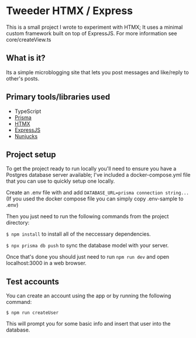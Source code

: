 
# Tweeder HTMX / Express 

This is a small project I wrote to experiment with HTMX; It uses a minimal custom framework built on top of ExpressJS. For more information see core/createView.ts

## What is it?

Its a simple microblogging site that lets you post messages and like/reply to other's posts.

## Primary tools/libraries used

- TypeScript
- [Prisma](https://prisma.io)
- [HTMX](https://htmx.org)
- [ExpressJS](https://expressjs.com)
- [Nunjucks](https://mozilla.github.io/nunjucks/)

## Project setup
To get the project ready to run locally you'll need to ensure you have a Postgres database server available; I've included a docker-compose.yml file that you can use to quickly setup one locally.

Create an .env file with and add `DATABASE_URL=prisma connection string...` (If you used the docker compose file you can simply copy .env-sample to .env)

Then you just need to run the following commands from the project directory:

`$ npm install` to install all of the neccessary dependencies.

`$ npx prisma db push` to sync the database model with your server.

Once that's done you should just need to run `npm run dev` and open localhost:3000 in a web browser.

## Test accounts

You can create an account using the app or by running the following command:

`$ npm run createUser`

This will prompt you for some basic info and insert that user into the database.
